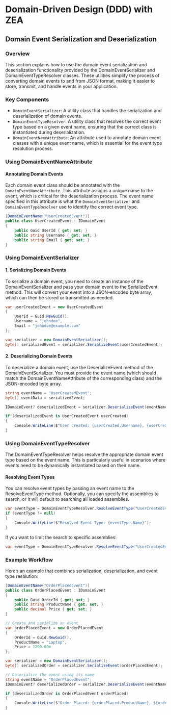 # Domain-Driven Design (DDD) with ZEA

## Domain Event Serialization and Deserialization

### Overview

This section explains how to use the domain event serialization and deserialization functionality provided by the
DomainEventSerializer and DomainEventTypeResolver classes. These utilities simplify the process of converting domain
events to and from JSON format, making it easier to store, transmit, and handle events in your application.

### Key Components

- `DomainEventSerializer`: A utility class that handles the serialization and deserialization of domain events.
- `DomainEventTypeResolver`: A utility class that resolves the correct event type based on a given event name, ensuring
  that the correct class is instantiated during deserialization.
- `DomainEventNameAttribute`: An attribute used to annotate domain event classes with a unique event name, which is
  essential for the event type resolution process.

### Using DomainEventNameAttribute

#### Annotating Domain Events

Each domain event class should be annotated with the `DomainEventNameAttribute`. This attribute assigns a unique name to
the event, which is critical for the deserialization process. The event name specified in this attribute is what the
`DomainEventSerializer` and `DomainEventTypeResolver` use to identify the correct event type.

```csharp
[DomainEventName("UserCreatedEvent")]
public class UserCreatedEvent : IDomainEvent
{
    public Guid UserId { get; set; }
    public string Username { get; set; }
    public string Email { get; set; }
}
```

### Using DomainEventSerializer

#### 1. Serializing Domain Events

To serialize a domain event, you need to create an instance of the DomainEventSerializer and pass your domain event
to the SerializeEvent method. This will convert your event into a JSON-encoded byte array, which can then be stored
or transmitted as needed.

```csharp
var userCreatedEvent = new UserCreatedEvent
{
    UserId = Guid.NewGuid(),
    Username = "johndoe",
    Email = "johndoe@example.com"
};

var serializer = new DomainEventSerializer();
byte[] serializedEvent = serializer.SerializeEvent(userCreatedEvent);
```

#### 2. Deserializing Domain Events

To deserialize a domain event, use the DeserializeEvent method of the DomainEventSerializer. You must provide the event
name (which should match the DomainEventNameAttribute of the corresponding class) and the JSON-encoded byte array.

```csharp
string eventName = "UserCreatedEvent";
byte[] eventData = serializedEvent;

IDomainEvent? deserializedEvent = serializer.DeserializeEvent(eventName, eventData);

if (deserializedEvent is UserCreatedEvent userCreated)
{
    Console.WriteLine($"User Created: {userCreated.Username}, {userCreated.Email}");
}
```

### Using DomainEventTypeResolver

The DomainEventTypeResolver helps resolve the appropriate domain event type based on the event name. This is
particularly useful in scenarios where events need to be dynamically instantiated based on their name.

#### Resolving Event Types

You can resolve event types by passing an event name to the ResolveEventType method. Optionally, you can specify the
assemblies to search, or it will default to searching all loaded assemblies.

```csharp
var eventType = DomainEventTypeResolver.ResolveEventType("UserCreatedEvent");
if (eventType != null)
{
    Console.WriteLine($"Resolved Event Type: {eventType.Name}");
}
```

If you want to limit the search to specific assemblies:

```csharp
var eventType = DomainEventTypeResolver.ResolveEventType("UserCreatedEvent", Assembly.GetExecutingAssembly());
```

### Example Workflow

Here’s an example that combines serialization, deserialization, and event type resolution:

```csharp
[DomainEventName("OrderPlacedEvent")]
public class OrderPlacedEvent : IDomainEvent
{
    public Guid OrderId { get; set; }
    public string ProductName { get; set; }
    public decimal Price { get; set; }
}

// Create and serialize an event
var orderPlacedEvent = new OrderPlacedEvent
{
    OrderId = Guid.NewGuid(),
    ProductName = "Laptop",
    Price = 1200.00m
};

var serializer = new DomainEventSerializer();
byte[] serializedOrder = serializer.SerializeEvent(orderPlacedEvent);

// Deserialize the event using its name
string eventName = "OrderPlacedEvent";
IDomainEvent? deserializedOrder = serializer.DeserializeEvent(eventName, serializedOrder);

if (deserializedOrder is OrderPlacedEvent orderPlaced)
{
    Console.WriteLine($"Order Placed: {orderPlaced.ProductName}, ${orderPlaced.Price}");
}
```